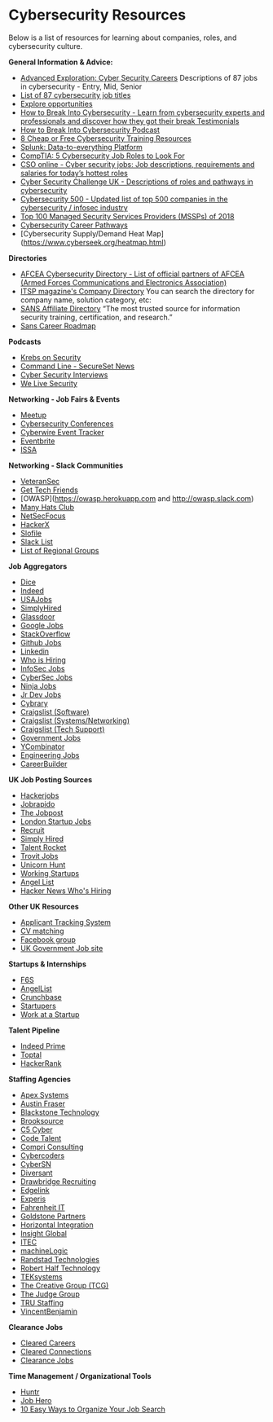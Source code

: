 
# **Cybersecurity Resources**

Below is a list of resources for learning about companies, roles, and cybersecurity culture.

**General Information & Advice:**

- [Advanced Exploration: Cyber Security Careers](https://www.inspiredcareers.org/browse-careers/cyber-security/) Descriptions of 87 jobs in cybersecurity - Entry, Mid, Senior 
- [List of 87 cybersecurity job titles](https://drive.google.com/file/d/1l9dHeRuj-hxR6hYx6YYc-vxev0NMpHYJ/view?usp=sharing)
- [Explore opportunities](https://www.inspiredcareers.org/browse-careers/?pageLayout=deluxe) 
- [How to Break Into Cybersecurity - Learn from cybersecurity experts and professionals and discover how they got their break Testimonials](https://breakingintocybersecurity.com/) 
- [How to Break Into Cybersecurity Podcast](https://www.crowdcast.io/e/breaking-into-2/15)
- [8 Cheap or Free Cybersecurity Training Resources](https://www.csoonline.com/article/3340819/7-cheap-or-free-cybersecurity-training-resources.html)
- [Splunk:  Data-to-everything Platform](https://www.splunk.com/en_us/about-splunk.html)
- [CompTIA: 5 Cybersecurity Job Roles to Look For](https://certification.comptia.org/it-career-news/post/view/2016/10/04/5-cybersecurity-job-roles-to-look-for) 
- [CSO online - Cyber security jobs: Job descriptions, requirements and salaries for today’s hottest roles](https://www.csoonline.com/article/3214480/security/cyber-security-jobs-job-descriptions-requirements-and-salaries-for-todays-hottest-roles.html) 
- [Cyber Security Challenge UK - Descriptions of roles and pathways in cybersecurity](https://www.cybersecuritychallenge.org.uk/careers/typical-roles) 
- [Cybersecurity 500 - Updated list of top 500 companies in the cybersecurity / infosec industry](https://cybersecurityventures.com/cybersecurity-500-list)
- [Top 100 Managed Security Services Providers (MSSPs) of 2018](https://www.msspalert.com/top100/list-2018/) 
- [Cybersecurity Career Pathways](https://www.cyberseek.org/pathway.html)
- [Cybersecurity Supply/Demand Heat Map] (https://www.cyberseek.org/heatmap.html)

**Directories**

- [AFCEA Cybersecurity Directory - List of official partners of AFCEA (Armed Forces Communications and Electronics Association)](https://www.afcea.org/sourcebook/search.jsp)
- [ITSP magazine's Company Directory](https://itspmagazine.com/company-directory-introduction) You can search the directory for company name, solution category, etc:
- [SANS Affiliate Directory](https://www.sans.org/security-resources/affiliate-directory) “The most trusted source for information security training, certification, and research.”
- [Sans Career Roadmap](https://www.sans.org/media/security-training/roadmap.pdf)

**Podcasts**

- [Krebs on Security](https://krebsonsecurity.com/) 
- [Command Line - SecureSet News](https://blog.secureset.com/) 
- [Cyber Security Interviews](https://cybersecurityinterviews.com/)
- [We Live Security](https://www.welivesecurity.com/) 

**Networking - Job Fairs & Events**

- [Meetup](https://www.meetup.com) 
- [Cybersecurity Conferences](https://infosec-conferences.com/) 
- [Cyberwire Event Tracker](https://www.thecyberwire.com/events.html)
- [Eventbrite](https://www.eventbrite.com) 
- [ISSA](https://www.issa.org/)

**Networking - Slack Communities**

- [VeteranSec](https://veteransec.com/slack) 
- [Get Tech Friends](https://www.gettechfriends.com) 
- [OWASP](https://owasp.herokuapp.com and http://owasp.slack.com) 
- [Many Hats Club](https://themanyhats.club/invite) 
- [NetSecFocus](https://www.netsecfocus.com) 
- [HackerX](https://karangoel.typeform.com/to/mEl3P9) 
- [Slofile](https://www.slofile.com/slack) 
- [Slack List](https://www.slacklist.info) 
- [List of Regional Groups](https://github.com/ladyleet/tech-community-slacks) 

**Job Aggregators**

- [Dice]( https://www.dice.com) 
- [Indeed]( https://www.indeed.com) 
- [USAJobs](https://www.usajobs.gov) 
- [SimplyHired](https://www.simplyhired.com)
- [Glassdoor](https://www.glassdoor.com) 
- [Google Jobs](https://www.google.com/search?q=cyber&ibp=htl;jobs)
- [StackOverflow](https://www.stackoverflow.com/jobs) 
- [Github Jobs](https://jobs.github.com) 
- [Linkedin](https://www.linkedin.com/jobs) 
- [Who is Hiring](https://whoishiring.io)
- [InfoSec Jobs](https://infosec-jobs.com) 
- [CyberSec Jobs](https://cybersecjobs.com)
- [Ninja Jobs](https://ninjajobs.org/) 
- [Jr Dev Jobs](https://www.jrdevjobs.com/) 
- [Cybrary](https://www.cybrary.it/cyber-security-jobs) 
- [Craigslist (Software)](https://denver.craigslist.org/search/sof) 
- [Craigslist (Systems/Networking)](https://denver.craigslist.org/search/sad) 
- [Craigslist (Tech Support)](https://denver.craigslist.org/search/tch) 
- [Government Jobs](https://www.governmentjobs.com) 
- [YCombinator](https://news.ycombinator.com/jobs) 
- [Engineering Jobs](https://www.engineerjobs.com) 
- [CareerBuilder](https://www.careerbuilder.com) 

**UK Job Posting Sources**

- [Hackerjobs](https://www.jobisjob.co.uk) 
- [Jobrapido](https://uk.jobrapido.com) 
- [The Jobpost](https://www.thejobpost.co.uk)
- [London Startup Jobs](https://Londonstartupjobs.co.uk)
- [Recruit](https://Uk.recruit.net)
- [Simply Hired](https://www.simplyhired.co.uk)
- [Talent Rocket](https://www.talentrocket.co.uk)
- [Trovit Jobs](https://jobs.trovit.co.uk)
- [Unicorn Hunt](https://Unicornhunt.io)
- [Working Startups](https://Workinstartups.com)
- [Angel List](https://www.angel.co)
- [Hacker News Who's Hiring](https://hnhiring.me)

**Other UK Resources**

- [Applicant Tracking System](https://www.workable.com)
- [CV matching](https://www.workshape.io)
- [Facebook group](https://facebook.com/groups/356650711075435/)
- [UK Government Job site](https://findajob.dwp.gov.uk/)

**Startups & Internships**

- [F6S](https://www.f6s.com) 
- [AngelList](https://www.angel.co) 
- [Crunchbase](https://www.crunchbase.com) 
- [Startupers](https://www.startupers.com) 
- [Work at a Startup](https://www.workatastartup.com) 

**Talent Pipeline**

- [Indeed Prime](https://www.indeed.com/prime) 
- [Toptal](https://www.toptal.com) 
- [HackerRank](https://www.hackerrank.com) 

**Staffing Agencies**

- [Apex Systems](https://www.apexsystems.com) 
- [Austin Fraser](https://www.austinfraser.com/en-us) 
- [Blackstone Technology](https://www.bstonetech.com) 
- [Brooksource](https://www.brooksource.com) 
- [C5 Cyber](https://www.c5cyber.com) 
- [Code Talent](https://www.code-talent.com) 
- [Compri Consulting](https://www.compri.com) 
- [Cybercoders](https://www.cybercoders.com) 
- [CyberSN](https://www.cybersn.com) 
- [Diversant](https://www.diversant.com) 
- [Drawbridge Recruiting](https://www.drawbridgeusa.com) 
- [Edgelink](https://www.edgelink.com) 
- [Experis](https://www.experisjobs.us/experisjobs.htm) 
- [Fahrenheit IT](https://www.fahrenheitit.com) 
- [Goldstone Partners](https://www.goldstonepartners.com) 
- [Horizontal Integration](https://www.horizontaltalent.com) 
- [Insight Global](https://www.insightglobal.com) 
- [ITEC](https://www.teamitec.com) 
- [machineLogic](https://www.machinelogictalent.com) 
- [Randstad Technologies](https://www.randstadusa.com/technologies) 
- [Robert Half Technology](https://www.roberthalf.com/technology/jobs) 
- [TEKsystems](https://www.teksystems.com) 
- [The Creative Group (TCG)](https://www.roberthalf.com/creativegroup) 
- [The Judge Group](https://www.judge.com) 
- [TRU Staffing](https://www.trustaffingpartners.com) 
- [VincentBenjamin](https://www.vincentbenjamin.com)

**Clearance Jobs**

- [Cleared Careers](https://clearedcareers.com)
- [Cleared Connections](https://www.clearedconnections.com)
- [Clearance Jobs](https://www.clearancejobs.com)

**Time Management / Organizational Tools**

- [Huntr](https://huntr.co) 
- [Job Hero](https://gojobhero.com) 
- [10 Easy Ways to Organize Your Job Search](https://www.thebalance.com/organize-your-job-search-2060710) 
